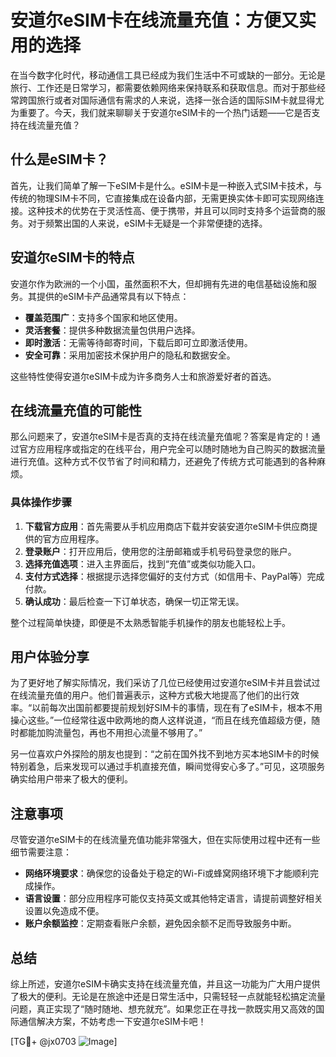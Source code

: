 # 安道尔eSIM卡在线流量充值：方便又实用的选择

在当今数字化时代，移动通信工具已经成为我们生活中不可或缺的一部分。无论是旅行、工作还是日常学习，都需要依赖网络来保持联系和获取信息。而对于那些经常跨国旅行或者对国际通信有需求的人来说，选择一张合适的国际SIM卡就显得尤为重要了。今天，我们就来聊聊关于安道尔eSIM卡的一个热门话题——它是否支持在线流量充值？

## 什么是eSIM卡？

首先，让我们简单了解一下eSIM卡是什么。eSIM卡是一种嵌入式SIM卡技术，与传统的物理SIM卡不同，它直接集成在设备内部，无需更换实体卡即可实现网络连接。这种技术的优势在于灵活性高、便于携带，并且可以同时支持多个运营商的服务。对于频繁出国的人来说，eSIM卡无疑是一个非常便捷的选择。

## 安道尔eSIM卡的特点

安道尔作为欧洲的一个小国，虽然面积不大，但却拥有先进的电信基础设施和服务。其提供的eSIM卡产品通常具有以下特点：

- **覆盖范围广**：支持多个国家和地区使用。
- **灵活套餐**：提供多种数据流量包供用户选择。
- **即时激活**：无需等待邮寄时间，下载后即可立即激活使用。
- **安全可靠**：采用加密技术保护用户的隐私和数据安全。

这些特性使得安道尔eSIM卡成为许多商务人士和旅游爱好者的首选。

## 在线流量充值的可能性

那么问题来了，安道尔eSIM卡是否真的支持在线流量充值呢？答案是肯定的！通过官方应用程序或指定的在线平台，用户完全可以随时随地为自己购买的数据流量进行充值。这种方式不仅节省了时间和精力，还避免了传统方式可能遇到的各种麻烦。

### 具体操作步骤

1. **下载官方应用**：首先需要从手机应用商店下载并安装安道尔eSIM卡供应商提供的官方应用程序。
2. **登录账户**：打开应用后，使用您的注册邮箱或手机号码登录您的账户。
3. **选择充值选项**：进入主界面后，找到“充值”或类似功能入口。
4. **支付方式选择**：根据提示选择您偏好的支付方式（如信用卡、PayPal等）完成付款。
5. **确认成功**：最后检查一下订单状态，确保一切正常无误。

整个过程简单快捷，即便是不太熟悉智能手机操作的朋友也能轻松上手。

## 用户体验分享

为了更好地了解实际情况，我们采访了几位已经使用过安道尔eSIM卡并且尝试过在线流量充值的用户。他们普遍表示，这种方式极大地提高了他们的出行效率。“以前每次出国前都要提前规划好SIM卡的事情，现在有了eSIM卡，根本不用操心这些。”一位经常往返中欧两地的商人这样说道，“而且在线充值超级方便，随时都能加购流量包，再也不用担心流量不够用了。”

另一位喜欢户外探险的朋友也提到：“之前在国外找不到地方买本地SIM卡的时候特别着急，后来发现可以通过手机直接充值，瞬间觉得安心多了。”可见，这项服务确实给用户带来了极大的便利。

## 注意事项

尽管安道尔eSIM卡的在线流量充值功能非常强大，但在实际使用过程中还有一些细节需要注意：

- **网络环境要求**：确保您的设备处于稳定的Wi-Fi或蜂窝网络环境下才能顺利完成操作。
- **语言设置**：部分应用程序可能仅支持英文或其他特定语言，请提前调整好相关设置以免造成不便。
- **账户余额监控**：定期查看账户余额，避免因余额不足而导致服务中断。

## 总结

综上所述，安道尔eSIM卡确实支持在线流量充值，并且这一功能为广大用户提供了极大的便利。无论是在旅途中还是日常生活中，只需轻轻一点就能轻松搞定流量问题，真正实现了“随时随地、想充就充”。如果您正在寻找一款既实用又高效的国际通信解决方案，不妨考虑一下安道尔eSIM卡吧！

[TG💪+ @jx0703 ![Image](https://github.com/user-attachments/assets/dbca1d08-cadb-493c-b0ec-ad6f7a83f270)]